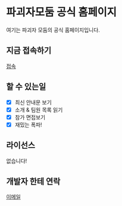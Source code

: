 # 파괴자모둠 공식 홈페이지
여기는 파괴자 모둠의 공식 홈페이지입니다.

## 지금 접속하기
[접속](https://destroyersgroup.github.io/)

## 할 수 있는일
- [X] 최신 안내문 보기
- [X] 소개 & 팀원 목록 읽기
- [X] 참가 면접보기
- [X] 재밌는 폭파!

## 라이선스
없습니다!

## 개발자 한테 연락
[이메일](mailto:jayden.bae@outlook.kr)
